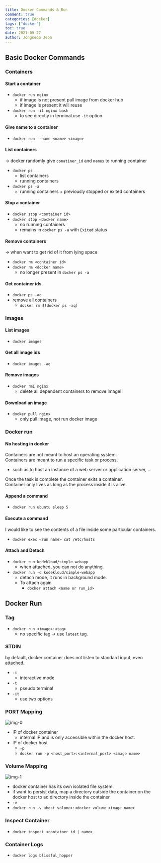 ```yaml
---
title: Docker Commands & Run
comment: true
categories: [docker]
tags: ["docker"]
toc: true
date: 2021-05-27
author: Jongseob Jeon
---
```


## Basic Docker Commands
### Containers
#### Start a container
- `docker run nginx`
  - if image is not present pull image from docker hub
  - if image is present it will reuse
- `docker run -it nginx bash`
  - to see directly in terminal use `-it` option


#### Give name to a container
- `docker run --name <name> <image>`


#### List containers
→ docker randomly give `conatiner_id` and `names` to running container

- `docker ps`
  - list containers
  - running containers
- `docker ps -a`
  - running containers + previously stopped or exited containers


#### Stop a container
- `docker stop <container id>`
- `docker stop <docker name>`
  - no running containers
  - remains in `docker ps -a` with `Exited` status


#### Remove containers
→ when want to get rid of it from lying space

- `docker rm <container id>`
- `docker rm <docker name>`
  - no longer present in `docker ps -a`


#### Get container ids
- `docker ps -aq`
- remove all containers
  - `docker rm $(docker ps -aq)`



### Images
#### List images
- `docker images`


#### Get all image ids
- `docker images -aq`


#### Remove images
- `docker rmi nginx`
  - delete all dependent containers to remove image!


#### Download an image
- `docker pull nginx`
  - only pull image, not run docker image



### Docker run
#### No hosting in docker
Containers are not meant to host an operating system.  
Containers are meant to run a specific task or process.
  - such as to host an instance of a web server or application server, ...  

Once the task is complete the container exits a container.  
Container only lives as long as the process inside it is alive.


#### Append a command
- `docker run ubuntu sleep 5`


#### Execute a command
I would like to see the contents of a file inside some particular containers.

- `docker exec <run name> cat /etc/hosts`


#### Attach and Detach
- `docker run kodekloud/simple-webapp`
  - when attached, you can not do anything.
- `docker run -d kodekloud/simple-webapp`
  - detach mode, it runs in background mode.
  - To attach again
    - `docker attach <name or run_id>`



## Docker Run
### Tag
- `docker run <image>:<tag>`
  - no specific tag → use `latest`  tag.

### STDIN
by default, docker container does not listen to standard input, even attached.

- `-i`
  - interactive mode
- `-t`
  - pseudo terminal
- `-it`
  - use two options


### PORT Mapping
![img-0](/imgs/docker/docker-0.png)

- IP of docker container
  - internal IP and is only accessible within the docker host.
- IP of docker host
  - `-p`
  - `docker run -p <host_port>:<internal_port> <image name>`



### Volume Mapping
![img-1](/imgs/docker/docker-1.png)

- docker container has its own isolated file system.
- if want to persist data, map a directory outside the container on the docker host to ad directory inside the container
- `-v`
- `docker run -v <host volume>:<docker volume <image name>`


### Inspect Container
- `docker inspect <container id | name>`


### Container Logs
- `docker logs blissful_hopper`
